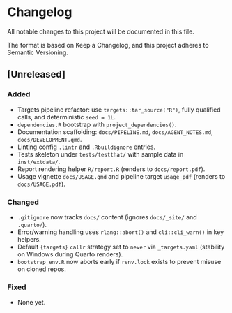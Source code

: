 # Changelog

All notable changes to this project will be documented in this file.

The format is based on Keep a Changelog, and this project adheres to Semantic Versioning.

## [Unreleased]
### Added
- Targets pipeline refactor: use `targets::tar_source("R")`, fully qualified calls, and deterministic `seed = 1L`.
- `dependencies.R` bootstrap with `project_dependencies()`.
- Documentation scaffolding: `docs/PIPELINE.md`, `docs/AGENT_NOTES.md`, `docs/DEVELOPMENT.qmd`.
- Linting config `.lintr` and `.Rbuildignore` entries.
- Tests skeleton under `tests/testthat/` with sample data in `inst/extdata/`.
- Report rendering helper `R/report.R` (renders to `docs/report.pdf`).
 - Usage vignette `docs/USAGE.qmd` and pipeline target `usage_pdf` (renders to `docs/USAGE.pdf`).

### Changed
- `.gitignore` now tracks `docs/` content (ignores `docs/_site/` and `.quarto/`).
- Error/warning handling uses `rlang::abort()` and `cli::cli_warn()` in key helpers.
- Default `{targets}` `callr` strategy set to `never` via `_targets.yaml` (stability on Windows during Quarto renders).
- `bootstrap_env.R` now aborts early if `renv.lock` exists to prevent misuse on cloned repos.

### Fixed
- None yet.
